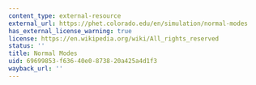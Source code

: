 ```yaml
---
content_type: external-resource
external_url: https://phet.colorado.edu/en/simulation/normal-modes
has_external_license_warning: true
license: https://en.wikipedia.org/wiki/All_rights_reserved
status: ''
title: Normal Modes
uid: 69699853-f636-40e0-8738-20a425a4d1f3
wayback_url: ''
---
```

